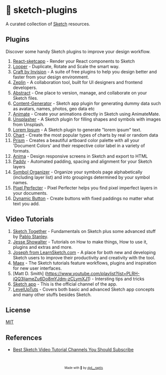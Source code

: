 # 💎 sketch-plugins
A curated collection of [Sketch](https://www.sketchapp.com/) resources.

## Plugins
Discover some handy Sketch plugins to improve your design workflow.

1. [React-sketcapp](http://airbnb.io/react-sketchapp/) - Render your React components to Sketch
2. [Looper](http://sureskumar.com/looper/) - Duplicate, Rotate and Scale the smart way.
3. [Craft by Invision](https://www.invisionapp.com/craft) - A suite of free plugins to help you design better and faster from your design environment.
4. [Zeplin](https://zeplin.io/) - A collaboration tool, built for UI designers and frontend developers.
5. [Abstract](https://www.goabstract.com/) - One place to version, manage, and collaborate on your Sketch files.
6. [Content-Generator](https://github.com/timuric/Content-generator-sketch-plugin) - Sketch app plugin for generating dummy data such as avatars, names, photos, geo data etc
7. [Animate](http://animatemate.com/) - Create your animations directly in Sketch using AnimateMate.
8. [Unsplasher](https://github.com/perrysmotors/sketch-unsplasher) - A Sketch plugin for filling shapes and symbols with images from Unsplash.
9. [Lorem Ipsum](https://github.com/whoisryosuke/sketch-lorem-ipsum-2017) - A Sketch plugin to generate "lorem ipsum" text.
10. [Chart](https://github.com/pavelkuligin/chart) - Create the most popular types of charts by real or random data
11. [Prism](https://github.com/ment-mx/Prism) - Creates a beautiful artboard color palette with all your 'Document Colors' and their respective color label in a variety of formats.
12. [Anima](https://animaapp.github.io/) - Design responsive screens in Sketch and export to HTML
13. [Paddy](https://github.com/DWilliames/paddy-sketch-plugin) - Automated padding, spacing and alignment for your Sketch layers
14. [Symbol Organizer](https://github.com/sonburn/symbol-organizer) - Organize your symbols page alphabetically (including layer list) and into groupings determined by your symbol names.
15. [Pixel Perfecter](https://github.com/swiadek/pixel-perfecter-sketch-plugin) - Pixel Perfecter helps you find pixel imperfect layers in your documents.
16. [Dynamic Button](https://github.com/ddwht/sketch-dynamic-button) - Create buttons with fixed paddings no matter what text you add.

## Video Tutorials

1. [Sketch Together](https://www.youtube.com/playlist?list=PLWlUJU11tp4fEXI8deWhBQAHDv9R23WHB) - Fundamentals on Sketch plus some advanced stuff by [Pablo Stanley](https://www.pablostanley.com/).
2. [Jesse Showalter](https://www.youtube.com/playlist?list=PLrtjkLnNjGHuH00MTdjQGlAt6Gcm5oFDP) - Tutorials on How to make things, How to use it, plugins and extras and more.
3. [Joseph from LearnSketch.com](https://www.youtube.com/user/learnsketch) - A place for both new and developing Sketch users to improve their productivity and creativity with the tool. 
4. [Maex](https://www.youtube.com/playlist?list=PLgwNtYvZGv9Q_rH5RVWYE20dcp4_MLhX_) - The Sketch tutorials feature workflows, plugins and inspiration for new user interfaces.
5. [Matt D. Smith] (https://www.youtube.com/playlist?list=PLRH-iQQ3liameZu6Do8mYJdm-zCLymXJ1) - Intersting tips and tricks
6. [Sketch app](https://www.youtube.com/channel/UC-1eTnnUmKJ8yEa1nCnAGpw) - This is the official channel of the app.
7. [LevelUpTuts](https://www.youtube.com/user/LevelUpTuts/playlists?sort=dd&shelf_id=9&view=50) - Covers both basic and advanced Sketch app concepts and many other stuffs besides Sketch.

## License

[MIT](https://en.wikipedia.org/wiki/MIT_License)

## References

- [Best Sketch Video Tutorial Channels You Should Subscribe](https://medium.com/introcept-hub/best-sketch-video-tutorial-channels-you-should-subscribe-27e007243864)

&nbsp;

<p align="center">
<sub><sup>Made with 🤘 by <a href="https://twitter.com/d__raptis">@d__raptis</a></sup></sub>
</p>
